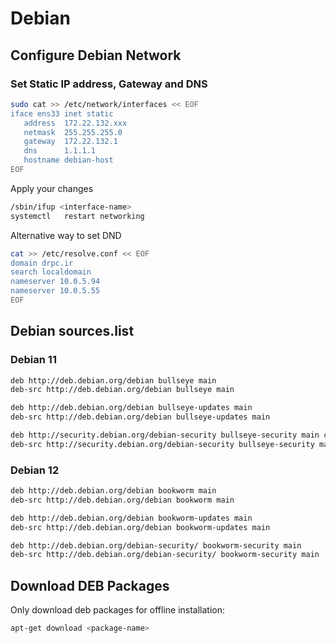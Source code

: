 # Debian

## Configure Debian Network

### Set Static IP address, Gateway and DNS

```bash
sudo cat >> /etc/network/interfaces << EOF
iface ens33 inet static
   address  172.22.132.xxx
   netmask  255.255.255.0
   gateway  172.22.132.1
   dns      1.1.1.1
   hostname debian-host
EOF
```

Apply your changes

```bash
/sbin/ifup <interface-name>
systemctl   restart networking
```

Alternative way to set DND

```bash
cat >> /etc/resolve.conf << EOF
domain drpc.ir
search localdomain
nameserver 10.0.5.94
nameserver 10.0.5.55
EOF
```

## Debian sources.list

### Debian 11

```bash
deb http://deb.debian.org/debian bullseye main
deb-src http://deb.debian.org/debian bullseye main

deb http://deb.debian.org/debian bullseye-updates main
deb-src http://deb.debian.org/debian bullseye-updates main

deb http://security.debian.org/debian-security bullseye-security main contrib
deb-src http://security.debian.org/debian-security bullseye-security main contrib
```

### Debian 12

```bash
deb http://deb.debian.org/debian bookworm main
deb-src http://deb.debian.org/debian bookworm main

deb http://deb.debian.org/debian bookworm-updates main
deb-src http://deb.debian.org/debian bookworm-updates main

deb http://deb.debian.org/debian-security/ bookworm-security main
deb-src http://deb.debian.org/debian-security/ bookworm-security main
```

## Download DEB Packages

Only download deb packages for offline installation:

```bash
apt-get download <package-name>
```
